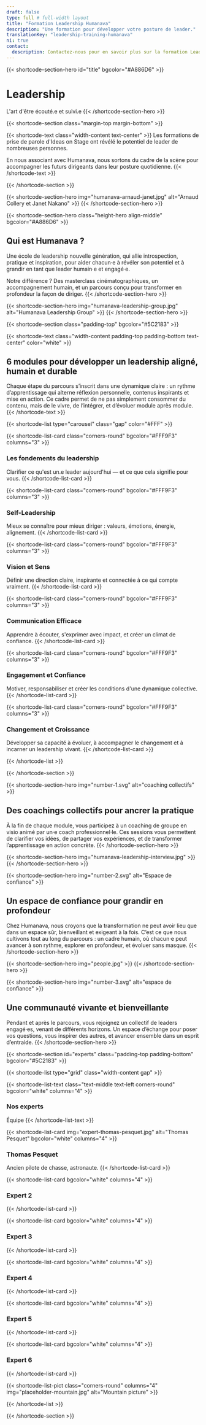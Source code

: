 ```yaml
---
draft: false
type: full # full-width layout
title: "Formation Leadership Humanava"
description: "Une formation pour développer votre posture de leader."
translationKey: "leadership-training-humanava"
ni: true
contact:
  description: Contactez-nous pour en savoir plus sur la formation Leadership et nous vous répondrons rapidement.
---
```


{{< shortcode-section-hero
  id="title"
  bgcolor="#A886D6" >}}
# Leadership
L'art d'être écouté.e et suivi.e
{{< /shortcode-section-hero >}}



{{< shortcode-section
  class="margin-top margin-bottom" >}}
  
{{< shortcode-text
  class="width-content text-center" >}}
Les formations de prise de parole d'Ideas on Stage ont révélé le potentiel de leader de nombreuses personnes.

En nous associant avec Humanava, nous sortons du cadre de la scène pour accompagner les futurs dirigeants dans leur posture quotidienne.
{{< /shortcode-text >}}

{{< /shortcode-section >}}



{{< shortcode-section-hero
  img="humanava-arnaud-janet.jpg" 
  alt="Arnaud Collery et Janet Nakano" >}}
{{< /shortcode-section-hero >}}



{{< shortcode-section-hero
  class="height-hero align-middle"
  bgcolor="#A886D6" >}}
## Qui est Humanava ?
Une école de leadership nouvelle génération, qui allie introspection, pratique et inspiration, pour aider chacun·e à révéler son potentiel et à grandir en tant que leader humain·e et engagé·e.

Notre différence ? Des masterclass cinématographiques, un accompagnement humain, et un parcours conçu pour transformer en profondeur la façon de diriger.
{{< /shortcode-section-hero >}}


{{< shortcode-section-hero
  img="humanava-leadership-group.jpg"
  alt="Humanava Leadership Group" >}}
{{< /shortcode-section-hero >}}

{{< shortcode-section
  class="padding-top"
  bgcolor="#5C2183" >}}

{{< shortcode-text
  class="width-content padding-top padding-bottom text-center"
  color="white" >}}
## 6 modules pour développer un leadership aligné, humain et durable
Chaque étape du parcours s’inscrit dans une dynamique claire : un rythme d’apprentissage qui alterne réflexion personnelle, contenus inspirants et mise en action. Ce cadre permet de ne pas simplement consommer du contenu, mais de le vivre, de l’intégrer, et d’évoluer module après module.
{{< /shortcode-text >}}

{{< shortcode-list
  type="carousel"
  class="gap"
  color="#FFF" >}}

{{< shortcode-list-card 
  class="corners-round"
  bgcolor="#FFF9F3"
  columns="3" >}}
### Les fondements du leadership
Clarifier ce qu'est un.e leader aujourd'hui — et ce que cela signifie pour vous.
{{< /shortcode-list-card >}}
  
{{< shortcode-list-card
  class="corners-round"
  bgcolor="#FFF9F3"
  columns="3" >}}
### Self-Leadership
Mieux se connaître pour mieux diriger : valeurs, émotions, énergie, alignement.
{{< /shortcode-list-card >}}
  
{{< shortcode-list-card
  class="corners-round"
  bgcolor="#FFF9F3"
  columns="3" >}}
### Vision et Sens
Définir une direction claire, inspirante et connectée à ce qui compte vraiment.
{{< /shortcode-list-card >}}

{{< shortcode-list-card
  class="corners-round"
  bgcolor="#FFF9F3"
  columns="3" >}}
### Communication Efficace
Apprendre à écouter, s'exprimer avec impact, et créer un climat de confiance.
{{< /shortcode-list-card >}}

{{< shortcode-list-card
  class="corners-round"
  bgcolor="#FFF9F3"
  columns="3" >}}
### Engagement et Confiance
Motiver, responsabiliser et créer les conditions d'une dynamique collective.
{{< /shortcode-list-card >}}

{{< shortcode-list-card
  class="corners-round"
  bgcolor="#FFF9F3"
  columns="3" >}}
### Changement et Croissance
Développer sa capacité à évoluer, à accompagner le changement et à incarner un leadership vivant.
{{< /shortcode-list-card >}}

{{< /shortcode-list >}}

{{< /shortcode-section >}}


{{< shortcode-section-hero
  img="number-1.svg"
  alt="coaching collectifs" >}}
## Des coachings collectifs pour ancrer la pratique
À la fin de chaque module, vous participez à un coaching de groupe en visio animé par un·e coach professionnel·le. Ces sessions vous permettent de clarifier vos idées, de partager vos expériences, et de transformer l’apprentissage en action concrète.
{{< /shortcode-section-hero >}}



{{< shortcode-section-hero
  img="humanava-leadership-interview.jpg" >}}
{{< /shortcode-section-hero >}}



{{< shortcode-section-hero
  img="number-2.svg"
  alt="Espace de confiance" >}}
## Un espace de confiance pour grandir en profondeur
Chez Humanava, nous croyons que la transformation ne peut avoir lieu que dans un espace sûr, bienveillant et exigeant à la fois. C’est ce que nous cultivons tout au long du parcours : un cadre humain, où chacun·e peut avancer à son rythme, explorer en profondeur, et évoluer sans masque.
{{< /shortcode-section-hero >}}



{{< shortcode-section-hero
  img="people.jpg" >}}
{{< /shortcode-section-hero >}}



{{< shortcode-section-hero
  img="number-3.svg"
  alt="espace de confiance" >}}
## Une communauté vivante et bienveillante
Pendant et après le parcours, vous rejoignez un collectif de leaders engagé·es, venant de différents horizons. Un espace d’échange pour poser vos questions, vous inspirer des autres, et avancer ensemble dans un esprit d’entraide.
{{< /shortcode-section-hero >}}



{{< shortcode-section
  id="experts"
  class="padding-top padding-bottom"
  bgcolor="#5C2183" >}}

{{< shortcode-list
  type="grid"
  class="width-content gap" >}}

{{< shortcode-list-text
  class="text-middle text-left corners-round"
  bgcolor="white"
  columns="4" >}}
### Nos experts
Équipe
{{< /shortcode-list-text >}}

{{< shortcode-list-card
  img="expert-thomas-pesquet.jpg"
  alt="Thomas Pesquet"
  bgcolor="white"
  columns="4" >}}
### Thomas Pesquet
Ancien pilote de chasse, astronaute.
{{< /shortcode-list-card >}}
  
{{< shortcode-list-card
  bgcolor="white"
  columns="4" >}}
### Expert 2
{{< /shortcode-list-card >}}
  
{{< shortcode-list-card
  bgcolor="white"
  columns="4" >}}
### Expert 3
{{< /shortcode-list-card >}}
  
{{< shortcode-list-card
  bgcolor="white"
  columns="4" >}}
### Expert 4
{{< /shortcode-list-card >}}
  
{{< shortcode-list-card
  bgcolor="white"
  columns="4" >}}
### Expert 5
{{< /shortcode-list-card >}}
  
{{< shortcode-list-card
  bgcolor="white"
  columns="4" >}}
### Expert 6
{{< /shortcode-list-card >}}

{{< shortcode-list-pict
  class="corners-round"
  columns="4"
  img="placeholder-mountain.jpg"
  alt="Mountain picture" >}}

{{< /shortcode-list >}}

{{< /shortcode-section >}}
